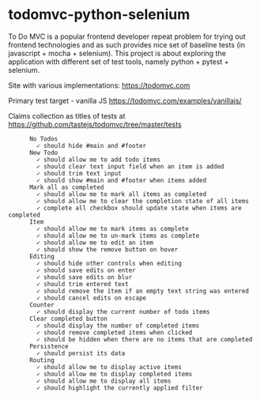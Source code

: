 # todomvc-python-selenium
To Do MVC is a popular frontend developer repeat problem for trying out frontend technologies and as such provides nice set of baseline tests (in javascript + mocha + selenium). This project is about exploring the application with different set of test tools, namely python + pytest + selenium.

Site with various implementations: <https://todomvc.com>

Primary test target - vanilla JS <https://todomvc.com/examples/vanillajs/>

Claims collection as titles of tests at <https://github.com/tastejs/todomvc/tree/master/tests>

```
      No Todos
        ✓ should hide #main and #footer
      New Todo
        ✓ should allow me to add todo items
        ✓ should clear text input field when an item is added
        ✓ should trim text input
        ✓ should show #main and #footer when items added
      Mark all as completed
        ✓ should allow me to mark all items as completed
        ✓ should allow me to clear the completion state of all items
        ✓ complete all checkbox should update state when items are completed
      Item
        ✓ should allow me to mark items as complete
        ✓ should allow me to un-mark items as complete
        ✓ should allow me to edit an item
        ✓ should show the remove button on hover
      Editing
        ✓ should hide other controls when editing
        ✓ should save edits on enter
        ✓ should save edits on blur
        ✓ should trim entered text
        ✓ should remove the item if an empty text string was entered
        ✓ should cancel edits on escape
      Counter
        ✓ should display the current number of todo items
      Clear completed button
        ✓ should display the number of completed items
        ✓ should remove completed items when clicked
        ✓ should be hidden when there are no items that are completed
      Persistence
        ✓ should persist its data
      Routing
        ✓ should allow me to display active items
        ✓ should allow me to display completed items
        ✓ should allow me to display all items
        ✓ should highlight the currently applied filter
```